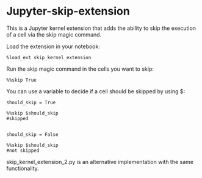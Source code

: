 # Jupyter-skip-extension

This is a Jupyter kernel extension that adds the ability to skip the execution of a cell via the skip magic command.

Load the extension in your notebook:

```Jupyter Notebook
%load_ext skip_kernel_extension
```

Run the skip magic command in the cells you want to skip:

```Jupyter Notebook
%%skip True
```

You can use a variable to decide if a cell should be skipped by using $:

```Jupyter Notebook
should_skip = True

%%skip $should_skip 
#skipped


should_skip = False

%%skip $should_skip 
#not skipped
```
    
skip_kernel_extension_2.py is an alternative implementation with the same functionality.

